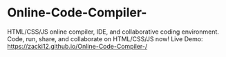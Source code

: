 # Online-Code-Compiler-
HTML/CSS/JS online compiler, IDE, and collaborative coding environment. Code, run, share, and collaborate on HTML/CSS/JS now!
Live Demo: https://zacki12.github.io/Online-Code-Compiler-/
